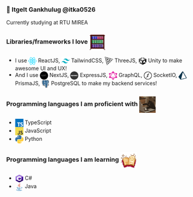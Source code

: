 ### 🧠 Itgelt Gankhulug @itka0526

Currently studying at RTU MIREA

### Libraries/frameworks I love <img align="center" src="https://github.com/itka0526/itka0526/blob/main/bookcase.gif" width="44" height="44"/>

-   I use <img align="center" src="https://github.com/itka0526/itka0526/blob/main/react.png" width="22" height="22"/> ReactJS, <img align="center" src="https://github.com/itka0526/itka0526/blob/main/tailwindcss.png" width="22" height="22"/> TailwindCSS, <img align="center" src="https://github.com/itka0526/itka0526/blob/main/threejs.png" width="22" height="22"/> ThreeJS, <img align="center" src="https://github.com/itka0526/itka0526/blob/main/unity.png" width="22" height="22"/> Unity to make awesome UI and UX!
-   And I use <img align="center" src="https://github.com/itka0526/itka0526/blob/main/nextjs.png" width="22" height="22"/> NextJS, <img align="center" src="https://github.com/itka0526/itka0526/blob/main/express.png" width="22" height="22"/> ExpressJS, <img align="center" src="https://github.com/itka0526/itka0526/blob/main/graphql.png" width="22" height="22"/> GraphQL, <img align="center" src="https://github.com/itka0526/itka0526/blob/main/socket-io.png" width="22" height="22"/> SocketIO, <img align="center" src="https://github.com/itka0526/itka0526/blob/main/prisma.png" width="22" height="22"/> PrismaJS, <img align="center" src="https://github.com/itka0526/itka0526/blob/main/postgresql.png" width="22" height="22"/> PostgreSQL to make my backend services!

### Programming languages I am proficient with <img align="center" src="https://github.com/itka0526/itka0526/blob/main/coding.gif" width="44" height="44"/>

-   <img align="center" src="https://github.com/itka0526/itka0526/blob/main/typescript.png" width="22" height="22"> TypeScript
-   <img align="center" src="https://github.com/itka0526/itka0526/blob/main/javascript.png" width="22" height="22"> JavaScript
-   <img align="center" src="https://github.com/itka0526/itka0526/blob/main/python.png" width="22" height="22"> Python

### Programming languages I am learning <img align="center" src="https://github.com/itka0526/itka0526/blob/main/book.gif" width="44" height="44"/>

-   <img align="center" src="https://github.com/itka0526/itka0526/blob/main/csharp.png" width="22" height="22"> C#
-   <img align="center" src="https://github.com/itka0526/itka0526/blob/main/java.png" width="22" height="22"> Java
